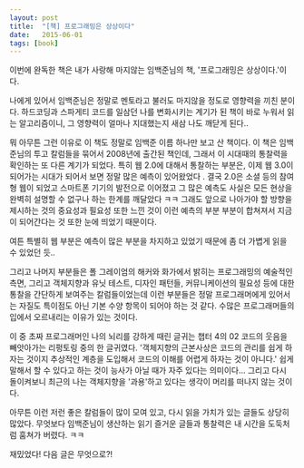 ```yaml
---
layout: post
title:  "[책] 프로그래밍은 상상이다"
date:   2015-06-01
tags: [book]
---
```


  이번에 완독한 책은 내가 사랑해 마지않는 임백준님의 책, '프로그래밍은 상상이다.'이다.

  나에게 있어서 임백준님은 정말로 멘토라고 불러도 마지않을 정도로 영향력을 끼친 분이다. 하드코딩과 스파게티 코드를 일삼던 나를 변화시키는 계기가 된 책이 바로 누워서 읽는 알고리즘이니, 그 영향력이 얼마나 지대했는지 새삼 나도 깨닫게 된다..

  뭐 아무튼 그런 이유로 이 책도 정말로 임백준 이름 하나만 보고 산 책이다. 이 책은 임백준님의 투고 칼럼들을 묶어서 2008년에 출간된 책인데, 그래서 이 시대때의 통찰력을 확인하는 또 다른 계기가 되었다. 특히 웹 2.0에 대해서 통찰하는 부분은, 이제 웹 3.0이 되어가는 시대가 되어서 보면 정말 많은 예측이 있어왔었다 . 결국 2.0은 소셜 등의 참여형 웹이 되었고 스마트폰 기기의 발전으로 이어졌고 그 많은 예측도 사실은 모든 현상을 완벽히 설명할 수 없구나 하는 한계를 깨달았다 ㅋㅋ 그래도 앞으로 나아가야 할 방향을 제시하는 것의 중요성과 필요성 또한 느낀 것이 이런 예측의 부분 부분이 합쳐져서 지금이 되어간다는 것 또한 눈에 띄었기 때문이다.

  여튼 특별히 웹 부분은 예측이 많은 부분을 차지하고 있었기 때문에 좀 더 가볍게 읽을 수 있었던 듯..

  그리고 나머지 부분들은 폴 그레이엄의 해커와 화가에서 밝히는 프로그래밍의 예술적인 측면, 그리고 객체지향과 유닛 테스트, 디자인 패턴들, 커뮤니케이션의 필요성 등에 대한 통찰을 간단하게 보여주는 칼럼들이었는데 이런 부분들은 정말 프로그래머에게 있어서는 자질도 특이점도 아닌 기본 수양 항목이 되어야 하는 것 같다. 수많은 프로그래머들의 입에서 오르내리는 이유가 있는 것이다.

  이 중 초짜 프로그래머인 나의 뇌리를 강하게 때린 글귀는 챕터 4의 02 코드의 웃음을 빼앗아가는 리펑토링 중의 한 글귀였다. '객체지향의 근본사상은 코드의 관리를 쉽게 하자는 것이지 추상적인 계층을 도입해서 코드의 이해를 어렵게 하자는 것이 아니다.' 쉽게 말해서 할 수 있다고 하는 것이 능사가 아닐 때가 자주 있다는 의미이다... 그리고 다시 돌이켜보니 최근의 나는 객체지향을 '과용'하고 있다는 생각이 머리를 떠나지 않는 것이다.

  아무튼 이런 저런 좋은 칼럼들이 많이 모여 있고, 다시 읽을 가치가 있는 글들도 상당히 많았다. 무엇보다 임백준님이 생산하는 읽기 즐거운 글들과 통찰력은 내 시간을 도둑처럼 훔쳐가 버렸다. ㅋㅋ

  재밌었다! 다음 글은 무엇으로?!